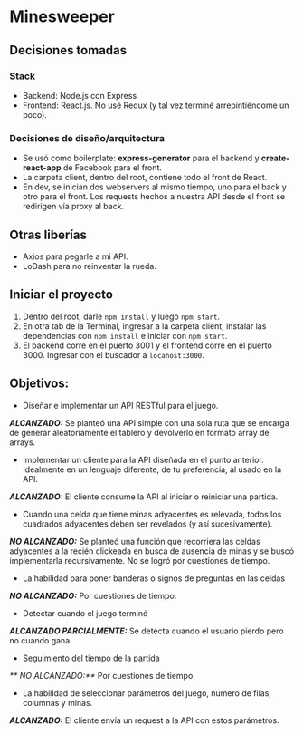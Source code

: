 # Minesweeper

## Decisiones tomadas

### Stack

- Backend: Node.js con Express
- Frontend: React.js. No usé Redux (y tal vez terminé arrepintiéndome un poco).

### Decisiones de diseño/arquitectura

- Se usó como boilerplate: **express-generator** para el backend y **create-react-app** de Facebook para el front.
- La carpeta client, dentro del root, contiene todo el front de React.
- En dev, se inician dos webservers al mismo tiempo, uno para el back y otro para el front. Los requests hechos a nuestra API desde el front se redirigen vía proxy al back.

## Otras liberías

- Axios para pegarle a mi API.
- LoDash para no reinventar la rueda.

## Iniciar el proyecto

1. Dentro del root, darle `npm install` y luego `npm start`.
1. En otra tab de la Terminal, ingresar a la carpeta client, instalar las dependencias con `npm install` e iniciar con `npm start`.
1. El backend corre en el puerto 3001 y el frontend corre en el puerto 3000. Ingresar con el buscador a `locahost:3000`.

## Objetivos:

* Diseñar e implementar un API RESTful para el juego.

_**ALCANZADO:**_ Se planteó una API simple con una sola ruta que se encarga de generar aleatoriamente el tablero y devolverlo en formato array de arrays.

* Implementar un cliente para la API diseñada en el punto anterior. Idealmente en un lenguaje diferente, de tu preferencia, al usado en la API.

_**ALCANZADO:**_ El cliente consume la API al iniciar o reiniciar una partida.

* Cuando una celda que tiene minas adyacentes es relevada, todos los cuadrados adyacentes deben ser revelados (y así sucesivamente).

_**NO ALCANZADO:**_ Se planteó una función que recorriera las celdas adyacentes a la recién clickeada en busca de ausencia de minas y se buscó implementarla recursivamente. No se logró por cuestiones de tiempo.

* La habilidad para poner banderas o signos de preguntas en las celdas

_**NO ALCANZADO:**_ Por cuestiones de tiempo.

* Detectar cuando el juego terminó

_**ALCANZADO PARCIALMENTE:**_ Se detecta cuando el usuario pierdo pero no cuando gana.

* Seguimiento del tiempo de la partida

_** NO ALCANZADO:**_ Por cuestiones de tiempo.

* La habilidad de seleccionar parámetros del juego, numero de filas, columnas y minas.

_**ALCANZADO:**_ El cliente envía un request a la API con estos parámetros.
